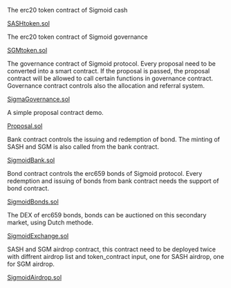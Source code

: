 

The erc20 token contract of Sigmoid cash

[SASHtoken.sol](https://github.com/Sigmoid-Protocol/Sigmoid-main/blob/main/contracts/SASHtoken.sol)



The erc20 token contract of Sigmoid governance 

[SGMtoken.sol](https://github.com/Sigmoid-Protocol/Sigmoid-main/blob/main/contracts/SGMtoken.sol)



The governance contract of Sigmoid protocol. Every proposal need  to be converted into a smart contract. If the proposal is passed, the proposal contract will be allowed to call certain functions in governance contract. Governance contract controls also the allocation and referral system.

[SigmaGovernance.sol](https://github.com/Sigmoid-Protocol/Sigmoid-main/blob/main/contracts/SigmaGovernance.sol)



A simple proposal contract demo.

[Proposal.sol](https://github.com/Sigmoid-Protocol/Sigmoid-main/blob/main/contracts/Proposal.sol)



Bank contract controls the issuing and redemption of bond. The minting of SASH and SGM is also called from the bank contract.

[SigmoidBank.sol](https://github.com/Sigmoid-Protocol/Sigmoid-main/blob/main/contracts/SigmoidBank.sol)



Bond contract controls the erc659 bonds of Sigmoid protocol. Every redemption and issuing of bonds from bank contract needs the support of bond contract. 

[SigmoidBonds.sol](https://github.com/Sigmoid-Protocol/Sigmoid-main/blob/main/contracts/SigmoidBonds.sol)



The DEX of erc659 bonds, bonds can be auctioned on this secondary market, using Dutch methode.

[SigmoidExchange.sol](https://github.com/Sigmoid-Protocol/Sigmoid-main/blob/main/contracts/SigmoidExchange.sol)


SASH and SGM airdrop contract, this contract need to be deployed twice with diffrent airdrop list and token_contract input, one for SASH airdrop, one for SGM airdrop.

[SigmoidAirdrop.sol](https://github.com/Sigmoid-Protocol/Sigmoid-main/blob/main/contracts/SigmoidAirdrop.sol)
